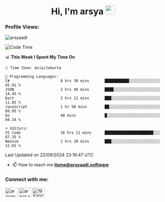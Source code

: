 <h1 align="center">Hi, I'm arsya 
  <img src="https://media.giphy.com/media/hvRJCLFzcasrR4ia7z/giphy.gif" width="30px"/>
</h1>

<p align="left"> <h3>Profile Views:</h3> <img src="https://komarev.com/ghpvc/?username=arsyaadi&label=Profile%20views&color=0e75b6&style=flat" alt="arsyaadi" /> </p>

<!--START_SECTION:waka-->
![Code Time](http://img.shields.io/badge/Code%20Time-3%2C245%20hrs%2031%20mins-blue)

📊 **This Week I Spent My Time On** 

```text
🕑︎ Time Zone: Asia/Jakarta

💬 Programming Languages: 
C#                       8 hrs 30 mins       ███████████░░░░░░░░░░░░░░   45.91 % 
JSON                     2 hrs 40 mins       ████░░░░░░░░░░░░░░░░░░░░░   14.45 % 
Dart                     2 hrs 11 mins       ███░░░░░░░░░░░░░░░░░░░░░░   11.85 % 
JavaScript               1 hr 50 mins        ██░░░░░░░░░░░░░░░░░░░░░░░   09.95 % 
Go                       48 mins             █░░░░░░░░░░░░░░░░░░░░░░░░   04.34 % 

🔥 Editors: 
VS Code                  16 hrs 11 mins      ██████████████████████░░░   87.35 % 
Neovim                   2 hrs 20 mins       ███░░░░░░░░░░░░░░░░░░░░░░   12.65 % 
```


 Last Updated on 22/09/2024 23:19:47 UTC
<!--END_SECTION:waka-->

- 📫 How to reach me **itsme@arsyaadi.software**


<h3 align="left">Connect with me:</h3>
<p align="left">
<a href="https://linkedin.com/in/arsyaadi" target="blank"><img align="center" src="https://raw.githubusercontent.com/rahuldkjain/github-profile-readme-generator/master/src/images/icons/Social/linked-in-alt.svg" alt="arsyaadi" height="30" width="40" /></a>
<a href="https://fb.com/arsya.xkz" target="blank"><img align="center" src="https://raw.githubusercontent.com/rahuldkjain/github-profile-readme-generator/master/src/images/icons/Social/facebook.svg" alt="arsya.xkz" height="30" width="40" /></a>
<a href="https://stackoverflow.com/users/19520749" target="blank"><img align="center" src="https://raw.githubusercontent.com/rahuldkjain/github-profile-readme-generator/master/src/images/icons/Social/stack-overflow.svg" alt="19520749" height="30" width="40" /></a>
</p>
